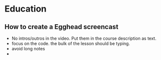 # Education

## How to create a Egghead screencast

- No intros/outros in the video. Put them in the course description as text.
- focus on the code. the bulk of the lesson should be typing.
- avoid long notes
- 